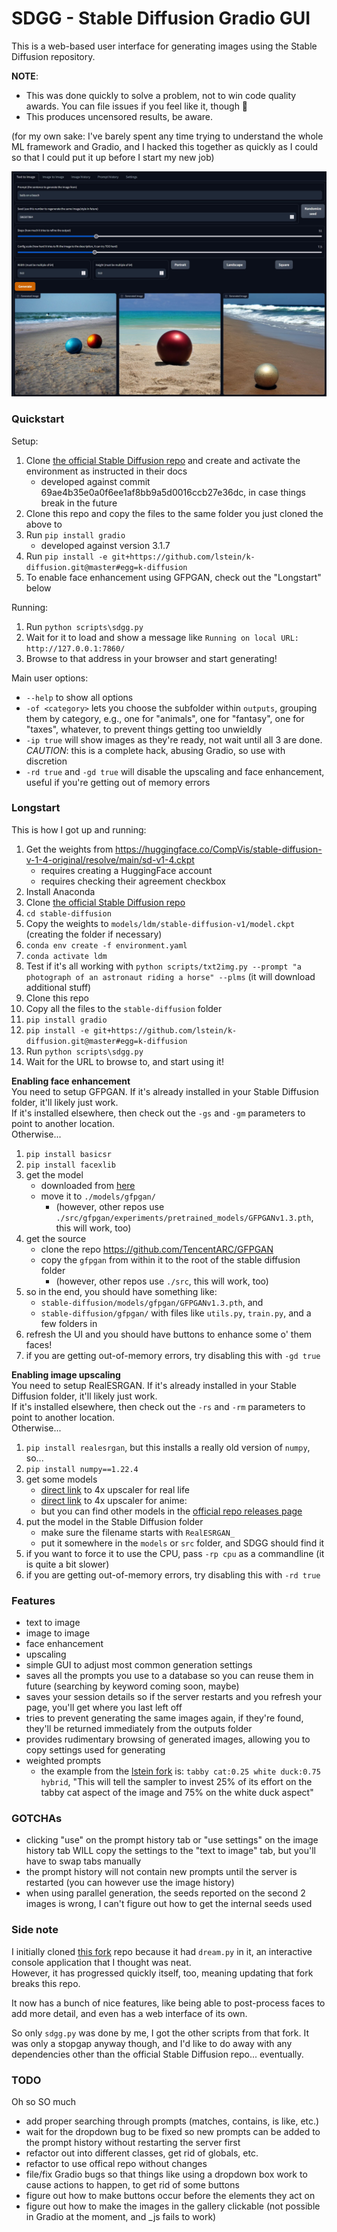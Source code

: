 # SDGG - Stable Diffusion Gradio GUI

This is a web-based user interface for generating images using the Stable Diffusion repository.

**NOTE**:
* This was done quickly to solve a problem, not to win code quality awards. You can file issues if you feel like it, though :shrug:
* This produces uncensored results, be aware.

(for my own sake: I've barely spent any time trying to understand the whole ML framework and Gradio, and I hacked this together as quickly as I could so that I could put it up before I start my new job)

![GUI Preview](preview.jpg)

### Quickstart

Setup:
1. Clone [the official Stable Diffusion repo](https://github.com/CompVis/stable-diffusion) and create and activate the environment as instructed in their docs
    * developed against commit 69ae4b35e0a0f6ee1af8bb9a5d0016ccb27e36dc, in case things break in the future
2. Clone this repo and copy the files to the same folder you just cloned the above to
3. Run `pip install gradio`
    * developed against version 3.1.7
4. Run `pip install -e git+https://github.com/lstein/k-diffusion.git@master#egg=k-diffusion`
5. To enable face enhancement using GFPGAN, check out the "Longstart" below

Running:
1. Run `python scripts\sdgg.py`
2. Wait for it to load and show a message like `Running on local URL:  http://127.0.0.1:7860/`
3. Browse to that address in your browser and start generating!

Main user options:
* `--help` to show all options
* `-of <category>` lets you choose the subfolder within `outputs`, grouping them by category, e.g., one for "animals", one for "fantasy", one for "taxes", whatever, to prevent things getting too unwieldly
* `-ip true` will show images as they're ready, not wait until all 3 are done. *CAUTION*: this is a complete hack, abusing Gradio, so use with discretion
* `-rd true` and `-gd true` will disable the upscaling and face enhancement, useful if you're getting out of memory errors

### Longstart

This is how I got up and running:
1. Get the weights from https://huggingface.co/CompVis/stable-diffusion-v-1-4-original/resolve/main/sd-v1-4.ckpt
    * requires creating a HuggingFace account
    * requires checking their agreement checkbox
1. Install Anaconda
1. Clone [the official Stable Diffusion repo](https://github.com/CompVis/stable-diffusion)
1. `cd stable-diffusion`
1. Copy the weights to `models/ldm/stable-diffusion-v1/model.ckpt` (creating the folder if necessary)
1. `conda env create -f environment.yaml`
1. `conda activate ldm`
1. Test if it's all working with `python scripts/txt2img.py --prompt "a photograph of an astronaut riding a horse" --plms` (it will download additional stuff)
1. Clone this repo
1. Copy all the files to the `stable-diffusion` folder
1. `pip install gradio`
1. `pip install -e git+https://github.com/lstein/k-diffusion.git@master#egg=k-diffusion`
1. Run `python scripts\sdgg.py`
1. Wait for the URL to browse to, and start using it!

**Enabling face enhancement**  
You need to setup GFPGAN. If it's already installed in your Stable Diffusion folder, it'll likely just work.  
If it's installed elsewhere, then check out the `-gs` and `-gm` parameters to point to another location.  
Otherwise...
1. `pip install basicsr`
1. `pip install facexlib`
1. get the model
    * downloaded from [here](https://github.com/TencentARC/GFPGAN/releases/download/v1.3.0/GFPGANv1.3.pth)
    * move it to `./models/gfpgan/`
        * (however, other repos use `./src/gfpgan/experiments/pretrained_models/GFPGANv1.3.pth`, this will work, too)
1. get the source
    * clone the repo https://github.com/TencentARC/GFPGAN
    * copy the `gfpgan` from within it to the root of the stable diffusion folder
        * (however, other repos use `./src`, this will work, too) 
1. so in the end, you should have something like:
    * `stable-diffusion/models/gfpgan/GFPGANv1.3.pth`, and
    * `stable-diffusion/gfpgan/` with files like `utils.py`, `train.py`, and a few folders in
1. refresh the UI and you should have buttons to enhance some o' them faces!        
1. if you are getting out-of-memory errors, try disabling this with `-gd true`

**Enabling image upscaling**  
You need to setup RealESRGAN. If it's already installed in your Stable Diffusion folder, it'll likely just work.  
If it's installed elsewhere, then check out the `-rs` and `-rm` parameters to point to another location.  
Otherwise...
1. `pip install realesrgan`, but this installs a really old version of `numpy`, so...
1. `pip install numpy==1.22.4`
1. get some models
    * [direct link](https://github.com/xinntao/Real-ESRGAN/releases/download/v0.1.0/RealESRGAN_x4plus.pth) to 4x upscaler for real life
    * [direct link](https://github.com/xinntao/Real-ESRGAN/releases/download/v0.2.2.4/RealESRGAN_x4plus_anime_6B.pth) to 4x upscaler for anime:
    * but you can find other models in the [official repo releases page](https://github.com/xinntao/Real-ESRGAN/releases)
1. put the model in the Stable Diffusion folder
    * make sure the filename starts with `RealESRGAN_`
    * put it somewhere in the `models` or `src` folder, and SDGG should find it
1. if you want to force it to use the CPU, pass `-rp cpu` as a commandline (it is quite a bit slower)
1. if you are getting out-of-memory errors, try disabling this with `-rd true`
        
### Features

* text to image
* image to image
* face enhancement
* upscaling
* simple GUI to adjust most common generation settings
* saves all the prompts you use to a database so you can reuse them in future (searching by keyword coming soon, maybe)
* saves your session details so if the server restarts and you refresh your page, you'll get where you last left off
* tries to prevent generating the same images again, if they're found, they'll be returned immediately from the outputs folder
* provides rudimentary browsing of generated images, allowing you to copy settings used for generating
* weighted prompts
    * the example from the [lstein fork](https://github.com/lstein/stable-diffusion) is: `tabby cat:0.25 white duck:0.75 hybrid`, "This will tell the sampler to invest 25% of its effort on the tabby cat aspect of the image and 75% on the white duck aspect"

### GOTCHAs

* clicking "use" on the prompt history tab or "use settings" on the image history tab WILL copy the settings to the "text to image" tab, but you'll have to swap tabs manually
* the prompt history will not contain new prompts until the server is restarted (you can however use the image history)
* when using parallel generation, the seeds reported on the second 2 images is wrong, I can't figure out how to get the internal seeds used

### Side note

I initially cloned [this fork](https://github.com/lstein/stable-diffusion) repo because it had `dream.py` in it, an interactive console application that I thought was neat.  
However, it has progressed quickly itself, too, meaning updating that fork breaks this repo.  

It now has a bunch of nice features, like being able to post-process faces to add more detail, and even has a web interface of its own.

So only `sdgg.py` was done by me, I got the other scripts from that fork. It was only a stopgap anyway though, and I'd like to do away with any dependencies other than the official Stable Diffusion repo... eventually.

### TODO

Oh so SO much
* add proper searching through prompts (matches, contains, is like, etc.)
* wait for the dropdown bug to be fixed so new prompts can be added to the prompt history without restarting the server first
* refactor out into different classes, get rid of globals, etc.
* refactor to use offical repo without changes
* file/fix Gradio bugs so that things like using a dropdown box work to cause actions to happen, to get rid of some buttons
* figure out how to make buttons occur before the elements they act on
* figure out how to make the images in the gallery clickable (not possible in Gradio at the moment, and _js fails to work)
